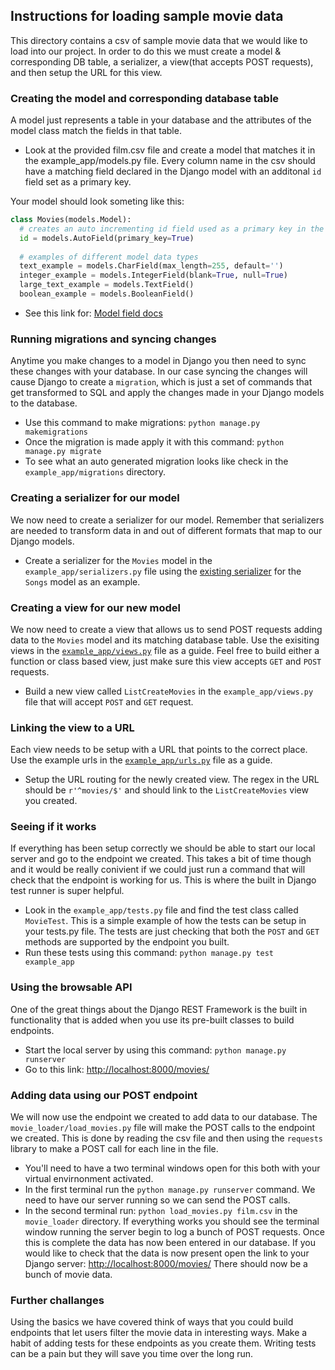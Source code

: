 ## Instructions for loading sample movie data 
This directory contains a csv of sample movie data that we would like to load into our project. In order to do this we must create a model & corresponding DB table, a serializer, a view(that accepts POST requests), and then setup the URL for this view. 

### Creating the model and corresponding database table
A model just represents a table in your database and the attributes of the model class match the fields in that table. 
- Look at the provided film.csv file and create a model that matches it in the example_app/models.py file. Every column name in the csv should have a matching field declared in the Django model with an additonal ```id``` field set as a primary key. 

Your model should look someting like this:
```Python
class Movies(models.Model):
  # creates an auto incrementing id field used as a primary key in the table 
  id = models.AutoField(primary_key=True)
  
  # examples of different model data types
  text_example = models.CharField(max_length=255, default='')
  integer_example = models.IntegerField(blank=True, null=True)
  large_text_example = models.TextField()
  boolean_example = models.BooleanField()
```
- See this link for: [Model field docs](https://docs.djangoproject.com/en/1.10/ref/models/fields/)

### Running migrations and syncing changes
Anytime you make changes to a model in Django you then need to sync these changes with your database. In our case syncing the changes will cause Django to create a ```migration```, which is just a set of commands that get transformed to SQL and apply the changes made in your Django models to the database. 

- Use this command to make migrations: ```python manage.py makemigrations```
- Once the migration is made apply it with this command: ```python manage.py migrate```
- To see what an auto generated migration looks like check in the ```example_app/migrations``` directory.

### Creating a serializer for our model
We now need to create a serializer for our model. Remember that serializers are needed to transform data in and out of different formats that map to our Django models.

- Create a serializer for the ```Movies``` model in the ```example_app/serializers.py``` file using the [existing serializer](https://github.com/Zak-Kent/Hack_O_DjangoREST_Tut/blob/master/example_project/example_app/serializers.py) for the ```Songs``` model as an example. 

### Creating a view for our new model
We now need to create a view that allows us to send POST requests adding data to the ```Movies``` model and its matching database table. Use the exisiting views in the [```example_app/views.py```](https://github.com/Zak-Kent/Hack_O_DjangoREST_Tut/blob/master/example_project/example_app/views.py) file as a guide. Feel free to build either a function or class based view, just make sure this view accepts ```GET``` and ```POST``` requests. 
- Build a new view called ```ListCreateMovies``` in the ```example_app/views.py``` file that will accept ```POST``` and ```GET``` request. 

### Linking the view to a URL 
Each view needs to be setup with a URL that points to the correct place. Use the example urls in the [```example_app/urls.py```](https://github.com/Zak-Kent/Hack_O_DjangoREST_Tut/blob/master/example_project/example_app/urls.py) file as a guide. 
- Setup the URL routing for the newly created view. The regex in the URL should be ```r'^movies/$'``` and should link to the ```ListCreateMovies``` view you created. 

### Seeing if it works 
If everything has been setup correctly we should be able to start our local server and go to the endpoint we created. This takes a bit of time though and it would be really conivient if we could just run a command that will check that the endpoint is working for us. This is where the built in Django test runner is super helpful. 
- Look in the ```example_app/tests.py``` file and find the test class called ```MovieTest```. This is a simple example of how the tests can be setup in your tests.py file. The tests are just checking that both the ```POST``` and ```GET``` methods are supported by the endpoint you built. 
- Run these tests using this command: ```python manage.py test example_app``` 

### Using the browsable API
One of the great things about the Django REST Framework is the built in functionality that is added when you use its pre-built classes to build endpoints.
- Start the local server by using this command: ```python manage.py runserver```
- Go to this link: [http://localhost:8000/movies/](http://localhost:8000/movies/)

### Adding data using our POST endpoint
We will now use the endpoint we created to add data to our database. The ```movie_loader/load_movies.py``` file will make the POST calls to the endpoint we created. This is done by reading the csv file and then using the ```requests``` library to make a POST call for each line in the file. 
- You'll need to have a two terminal windows open for this both with your virtual envirnonment activated. 
- In the first terminal run the ```python manage.py runserver``` command. We need to have our server running so we can send the POST calls. 
- In the second terminal run: ```python load_movies.py film.csv``` in the ```movie_loader``` directory.
If everything works you should see the terminal window running the server begin to log a bunch of POST requests. Once this is complete the data has now been entered in our database. If you would like to check that the data is now present open the link to your Django server: [http://localhost:8000/movies/](http://localhost:8000/movies/) There should now be a bunch of movie data. 

### Further challanges 
Using the basics we have covered think of ways that you could build endpoints that let users filter the movie data in interesting ways. Make a habit of adding tests for these endpoints as you create them. Writing tests can be a pain but they will save you time over the long run. 


